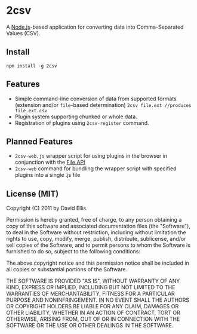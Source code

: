 # 2csv

A [Node.js](nodejs.org)-based application for converting data into Comma-Separated Values (CSV).

## Install

    npm install -g 2csv

## Features

* Simple command-line conversion of data from supported formats (extension and/or ``file``-based determination) ``2csv file.ext //produces file.ext.csv``
* Plugin system supporting chunked or whole data.
* Registration of plugins using ``2csv-register`` command.

## Planned Features

* ``2csv-web.js`` wrapper script for using plugins in the browser in conjunction with the [File API](w3.org/TR/FileAPI)
* ``2csv-web`` command for bundling the wrapper script with specified plugins into a single .js file

## License (MIT)

Copyright (C) 2011 by David Ellis.

Permission is hereby granted, free of charge, to any person obtaining a copy
of this software and associated documentation files (the "Software"), to deal
in the Software without restriction, including without limitation the rights
to use, copy, modify, merge, publish, distribute, sublicense, and/or sell
copies of the Software, and to permit persons to whom the Software is
furnished to do so, subject to the following conditions:

The above copyright notice and this permission notice shall be included in
all copies or substantial portions of the Software.

THE SOFTWARE IS PROVIDED "AS IS", WITHOUT WARRANTY OF ANY KIND, EXPRESS OR
IMPLIED, INCLUDING BUT NOT LIMITED TO THE WARRANTIES OF MERCHANTABILITY,
FITNESS FOR A PARTICULAR PURPOSE AND NONINFRINGEMENT. IN NO EVENT SHALL THE
AUTHORS OR COPYRIGHT HOLDERS BE LIABLE FOR ANY CLAIM, DAMAGES OR OTHER
LIABILITY, WHETHER IN AN ACTION OF CONTRACT, TORT OR OTHERWISE, ARISING FROM,
OUT OF OR IN CONNECTION WITH THE SOFTWARE OR THE USE OR OTHER DEALINGS IN
THE SOFTWARE.
